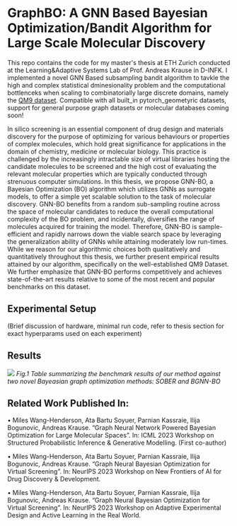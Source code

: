 # GraphBO: A GNN Based Bayesian Optimization/Bandit Algorithm for Large Scale Molecular Discovery

This repo contains the code for my master's thesis at ETH Zurich conducted at the Learning&Adaptive Systems Lab of Prof. Andreas Krause in D-INFK. I implemented a novel GNN Based subsampling bandit algorithm to tavkle the high and complex statistical
dminesionality problem and the computational bottlenceks when scaling to combinatorially large discrete domains, namely the [QM9 dataset](https://www.nature.com/articles/sdata201422). Compatible with all built_in pytorch_geometyric datasets, 
support for general purpose graph datasets or molecular databases coming soon!

In silico screening is an essential component of drug design and materials discovery for the purpose of optimizing for various behaviours or properties of complex molecules, which hold great significance for applications in the domain of chemistry, medicine or molecular biology. This practice is challenged by the increasingly intractable size of virtual libraries hosting the candidate molecules to be screened and the high cost of evaluating the relevant molecular properties which are typically conducted through strenuous computer simulations. In this thesis, we propose GNN-BO, a Bayesian Optimization (BO) algorithm which utilizes GNNs as surrogate models, to offer a simple yet scalable solution to the task of molecular discovery. GNN-BO benefits from a random sub-sampling routine across the space of molecular candidates to reduce the overall computational complexity of the BO problem, and incidentally, diversifies the range of molecules acquired for training the model. Therefore, GNN-BO is sample-efficient and rapidly narrows down the viable search space by leveraging the generalization ability of GNNs while attaining moderately low run-times. While we reason for our algorithmic choices both qualitatively and quantitatively throughout this thesis, we further present empirical results attained by our algorithm, specifically on the well-established QM9 Dataset. We further emphasize that GNN-BO performs competitively and achieves state-of-the-art results relative to some of the most recent and popular benchmarks on this dataset. 

## Experimental Setup

(Brief discussion of hardware, minimal run code, refer to thesis section for exact hyperparams used on each experiment)

## Results

![](path_to_image)
*Fig.1 Table summarizing the benchmark results of our method against two novel Bayeasian graph optimization methods: SOBER and BGNN-BO*

## Related Work Published In:

•	Miles Wang-Henderson, Ata Bartu Soyuer, Parnian Kassraie, Ilija Bogunovic, Andreas Krause. “Graph Neural Network Powered Bayesian Optimization for Large Molecular Spaces”. In: ICML 2023 Workshop on Structured Probabilistic Inference & Generative Modelling. (First co-author)

•	Miles Wang-Henderson, Ata Bartu Soyuer, Parnian Kassraie, Ilija Bogunovic, Andreas Krause.  “Graph Neural Bayesian Optimization for Virtual Screening”. In: NeurIPS 2023 Workshop on New Frontiers of AI for Drug Discovery & Development.

•	Miles Wang-Henderson, Ata Bartu Soyuer, Parnian Kassraie, Ilija Bogunovic, Andreas Krause.  “Graph Neural Bayesian Optimization for Virtual Screening”. In: NeurIPS 2023 Workshop on Adaptive Experimental Design and Active Learning in the Real World.
